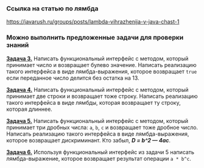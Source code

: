 ### Ссылка на статью по лямбда

https://javarush.ru/groups/posts/lambda-vihrazhenija-v-java-chast-1

### Можно выполнить предложенные задачи для проверки знаний

[**Задача 3.**](task3) Написать функциональный интерфейс с методом, который принимает число и возвращает булево значение. Написать реализацию такого интерфейса в виде лямбда-выражения, которое возвращает `true` если переданное число делится без остатка на 13.

[**Задача 4.**](task4) Написать функциональный интерфейс с методом, который принимает две строки и возвращает тоже строку. Написать реализацию такого интерфейса в виде лямбды, которая возвращает ту строку, которая длиннее.

[**Задача 5.**](task5) Написать функциональный интерфейс с методом, который принимает три дробных числа: `a`, `b`, `c` и возвращает тоже дробное число. Написать реализацию такого интерфейса в виде лямбда-выражения, которое возвращает дискриминант. Кто забыл, ***D = b^2 — 4ac***.

[**Задача 6.**](task6) Используя функциональный интерфейс из задачи 5 написать лямбда-выражение, которое возвращает результат операции `a * b^c`.
